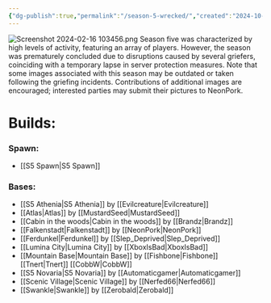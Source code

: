 ```yaml
---
{"dg-publish":true,"permalink":"/season-5-wrecked/","created":"2024-10-16T22:32:08.777-05:00","updated":"2024-10-18T15:28:20.000-05:00"}
---
```


![Screenshot 2024-02-16 103456.png](/img/user/Images/Screenshot%202024-02-16%20103456.png)
Season five was characterized by high levels of activity, featuring an array of players. However, the season was prematurely concluded due to disruptions caused by several griefers, coinciding with a temporary lapse in server protection measures. Note that some images associated with this season may be outdated or taken following the griefing incidents. Contributions of additional images are encouraged; interested parties may submit their pictures to NeonPork.

# Builds:

### Spawn:
- [[S5 Spawn\|S5 Spawn]]
### Bases:
- [[S5 Athenia\|S5 Athenia]] by [[Evilcreature\|Evilcreature]]
- [[Atlas\|Atlas]] by [[MustardSeed\|MustardSeed]]
- [[Cabin in the woods\|Cabin in the woods]] by [[Brandz\|Brandz]]
- [[Falkenstadt\|Falkenstadt]] by [[NeonPork\|NeonPork]]
- [[Ferdunkel\|Ferdunkel]] by [[Slep_Deprived\|Slep_Deprived]]
- [[Lumina City\|Lumina City]] by [[XboxIsBad\|XboxIsBad]]
- [[Mountain Base\|Mountain Base]] by [[Fishbone\|Fishbone]] [[Tnert\|Tnert]] [[CobbW\|CobbW]]
- [[S5 Novaria\|S5 Novaria]] by [[Automaticgamer\|Automaticgamer]]
- [[Scenic Village\|Scenic Village]] by [[Nerfed66\|Nerfed66]]
- [[Swankle\|Swankle]] by [[Zerobald\|Zerobald]]
